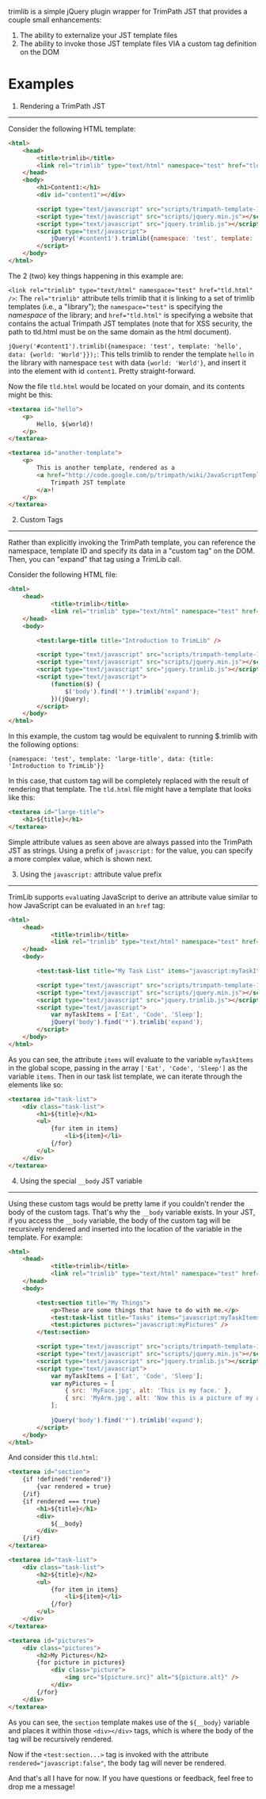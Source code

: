 trimlib is a simple jQuery plugin wrapper for TrimPath JST that provides a couple small enhancements:

1. The ability to externalize your JST template files
2. The ability to invoke those JST template files VIA a custom tag definition on the DOM

Examples
=========

1. Rendering a TrimPath JST
-------------------------------------------------

Consider the following HTML template:

```html
<html>
	<head>
		<title>trimlib</title>
		<link rel="trimlib" type="text/html" namespace="test" href="tld.html" />
	</head>
	<body>
		<h1>Content1:</h1>
		<div id="content1"></div>

		<script type="text/javascript" src="scripts/trimpath-template-1.0.38.js"></script>
		<script type="text/javascript" src="scripts/jquery.min.js"></script>
		<script type="text/javascript" src="jquery.trimlib.js"></script>
		<script type="text/javascript">
			jQuery('#content1').trimlib({namespace: 'test', template: 'hello', data: {world: 'World'}});
		</script>
	</body>
</html>
```

The 2 (two) key things happening in this example are:

`<link rel="trimlib" type="text/html" namespace="test" href="tld.html" />`: The `rel="trimlib"`
attribute tells trimlib that it is linking to a set of trimlib templates (i.e., a "library"); the 
`namespace="test"` is specifying the *namespace* of the library; and `href="tld.html"` is specifying
a website that contains the actual Trimpath JST templates (note that for XSS security, the path to
tld.html must be on the same domain as the html document).

`jQuery('#content1').trimlib({namespace: 'test', template: 'hello', data: {world: 'World'}});`: This
tells trimlib to render the template `hello` in the library with namespace `test` with data
`{world: 'World'}`, and insert it into the element with id `content1`. Pretty straight-forward.

Now the file `tld.html` would be located on your domain, and its contents might be this:

```html
<textarea id="hello">
	<p>
		Hello, ${world}!
	</p>
</textarea>

<textarea id="another-template">
	<p>
		This is another template, rendered as a 
		<a href="http://code.google.com/p/trimpath/wiki/JavaScriptTemplates" target="_blank">
			Trimpath JST template
		</a>!
	</p>
</textarea>
```

2. Custom Tags
---------------------------------------------

Rather than explicitly invoking the TrimPath template, you can reference the namespace, template ID
and specify its data in a "custom tag" on the DOM. Then, you can "expand" that tag using a TrimLib
call.

Consider the following HTML file:

```html
<html>
	<head>
			<title>trimlib</title>
			<link rel="trimlib" type="text/html" namespace="test" href="tld.html" />
	</head>
	<body>

		<test:large-title title="Introduction to TrimLib" />

		<script type="text/javascript" src="scripts/trimpath-template-1.0.38.js"></script>
		<script type="text/javascript" src="scripts/jquery.min.js"></script>
		<script type="text/javascript" src="jquery.trimlib.js"></script>
		<script type="text/javascript">
			(function($) {
				$('body').find('*').trimlib('expand');
			})(jQuery);
		</script>
	</body>
</html>
```

In this example, the custom tag would be equivalent to running $.trimlib with the following options:

`{namespace: 'test', template: 'large-title', data: {title: 'Introduction to TrimLib'}}`

In this case, that custom tag will be completely replaced with the result of rendering that
template. The `tld.html` file might have a template that looks like this:

```html
<textarea id="large-title">
	<h1>${title}</h1>
</textarea>
```

Simple attribute values as seen above are always passed into the TrimPath JST as strings. Using a
prefix of `javascript:` for the value, you can specify a more complex value, which is shown next.

3. Using the `javascript:` attribute value prefix
--------------------------------------------------

TrimLib supports `eval`uating JavaScript to derive an attribute value similar to how JavaScript can
be evaluated in an `href` tag:

```html
<html>
	<head>
			<title>trimlib</title>
			<link rel="trimlib" type="text/html" namespace="test" href="tld.html" />
	</head>
	<body>

		<test:task-list title="My Task List" items="javascript:myTaskItems" />

		<script type="text/javascript" src="scripts/trimpath-template-1.0.38.js"></script>
		<script type="text/javascript" src="scripts/jquery.min.js"></script>
		<script type="text/javascript" src="jquery.trimlib.js"></script>
		<script type="text/javascript">
			var myTaskItems = ['Eat', 'Code', 'Sleep'];
			jQuery('body').find('*').trimlib('expand');
		</script>
	</body>
</html>
```

As you can see, the attribute `items` will evaluate to the variable `myTaskItems` in the global
scope, passing in the array `['Eat', 'Code', 'Sleep']` as the variable `items`. Then in our task
list template, we can iterate through the elements like so:

```html
<textarea id="task-list">
	<div class="task-list">
		<h1>${title}</h1>
		<ul>
			{for item in items}
				<li>${item}</li>
			{/for}
		</ul>
	</div>
</textarea>
```

4. Using the special `__body` JST variable
-------------------------------------------

Using these custom tags would be pretty lame if you couldn't render the body of the custom tags.
That's why the `__body` variable exists. In your JST, if you access the `__body` variable, the body
of the custom tag will be recursively rendered and inserted into the location of the variable in the
template. For example:

```html
<html>
	<head>
			<title>trimlib</title>
			<link rel="trimlib" type="text/html" namespace="test" href="tld.html" />
	</head>
	<body>

		<test:section title="My Things">
			<p>These are some things that have to do with me.</p>
			<test:task-list title="Tasks" items="javascript:myTaskItems" />
			<test:pictures pictures="javascript:myPictures" />
		</test:section>

		<script type="text/javascript" src="scripts/trimpath-template-1.0.38.js"></script>
		<script type="text/javascript" src="scripts/jquery.min.js"></script>
		<script type="text/javascript" src="jquery.trimlib.js"></script>
		<script type="text/javascript">
			var myTaskItems = ['Eat', 'Code', 'Sleep'];
			var myPictures = [
				{ src: 'MyFace.jpg', alt: 'This is my face.' },
				{ src: 'MyArm.jpg', alt: 'Now this is a picture of my arm.' }
			];
				
			jQuery('body').find('*').trimlib('expand');
		</script>
	</body>
</html>
```

And consider this `tld.html`:

```html
<textarea id="section">
	{if !defined('rendered')}
		{var rendered = true}
	{/if}
	{if rendered === true}
		<h1>${title}</h1>
		<div>
			${__body}
		</div>
	{/if}
</textarea>

<textarea id="task-list">
	<div class="task-list">
		<h2>${title}</h2>
		<ul>
			{for item in items}
				<li>${item}</li>
			{/for}
		</ul>
	</div>
</textarea>

<textarea id="pictures">
	<div class="pictures">
		<h2>My Pictures</h2>
		{for picture in pictures}
			<div class="picture">
				<img src="${picture.src}" alt="${picture.alt}" />
			</div>
		{/for}
	</div>
</textarea>
```

As you can see, the `section` template makes use of the `${__body}` variable and places it within
those `<div></div>` tags, which is where the body of the tag will be recursively rendered.

Now if the `<test:section...>` tag is invoked with the attribute `rendered="javascript:false"`, the
body tag will never be rendered.

And that's all I have for now. If you have questions or feedback, feel free to drop me a message!

